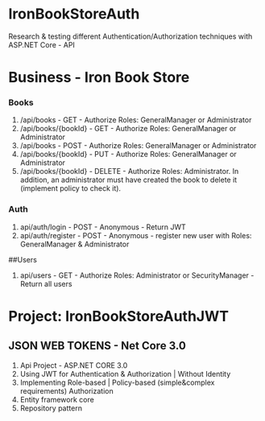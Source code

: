 # IronBookStoreAuth
Research &amp; testing different Authentication/Authorization techniques with ASP.NET Core - API

# Business - Iron Book Store

### Books
1. /api/books - GET - Authorize Roles: GeneralManager or Administrator
1. /api/books/{bookId} - GET - Authorize Roles: GeneralManager or Administrator
2. /api/books - POST - Authorize Roles: GeneralManager or Administrator
3. /api/books/{bookId}  - PUT - Authorize Roles: GeneralManager or Administrator
4. /api/books/{bookId}  - DELETE - Authorize Roles: Administrator. In addition, an administrator must have created the book to delete it (implement policy to check it).

### Auth
1. api/auth/login - POST - Anonymous - Return JWT
2. api/auth/register - POST - Anonymous - register new user with Roles: GeneralManager & Administrator

##Users
1. api/users - GET - Authorize Roles: Administrator or SecurityManager - Return all users


# Project: IronBookStoreAuthJWT
## JSON WEB TOKENS - Net Core 3.0

1. Api Project - ASP.NET CORE 3.0
2. Using JWT for Authentication & Authorization | Without Identity
3. Implementing Role-based | Policy-based (simple&complex requirements) Authorization
4. Entity framework core 
5. Repository pattern